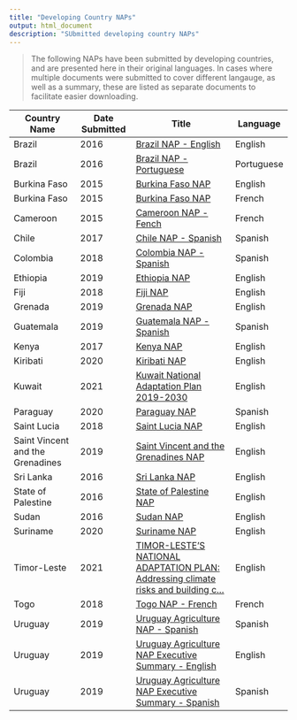 ```yaml
---
title: "Developing Country NAPs"
output: html_document
description: "SUbmitted developing country NAPs"
---
```

> The following NAPs have been submitted by developing countries, and are presented here in their original languages. In cases where multiple documents were submitted to cover different langauge, as well as a summary, these are listed as separate documents to facilitate easier downloading.


| Country Name                     | Date Submitted | Title                                                                                                                                                                   | Language   |
| -------------------------------- | -------------- | ----------------------------------------------------------------------------------------------------------------------------------------------------------------------- | ---------- |
| Brazil                           | 2016           | [Brazil NAP - English](https://www4.unfccc.int/sites/NAPC/Documents/Parties/Brazil%20NAP%20English.pdf)                                                                 | English    |
| Brazil                           | 2016           | [Brazil NAP - Portuguese](https://www4.unfccc.int/sites/NAPC/Documents/Parties/Brazil%20PNA%20Portuguese.pdf)                                                           | Portuguese |
| Burkina Faso                     | 2015           | [Burkina Faso NAP](https://www4.unfccc.int/sites/NAPC/Documents/Parties/PNA_Version_version%20finale%5bTransmission%5d.pdf)                                             | English    |
| Burkina Faso                     | 2015           | [Burkina Faso NAP](https://www4.unfccc.int/sites/NAPC/Documents/Parties/PNA_Version_version%20francaise%20finale%20BF.pdf)                                              | French     |
| Cameroon                         | 2015           | [Cameroon NAP - Fench](https://www4.unfccc.int/sites/NAPC/Documents/Parties/PNACC_Cameroun_VF_Valid%c3%a9e_24062015%20-%20FINAL.pdf)                                    | French     |
| Chile                            | 2017           | [Chile NAP - Spanish](https://www4.unfccc.int/sites/NAPC/Documents/Parties/Chile%20NAP%20including%20sectoral%20plans%20Spanish.pdf)                                    | Spanish    |
| Colombia                         | 2018           | [Colombia NAP - Spanish](https://www4.unfccc.int/sites/NAPC/Documents/Parties/Colombia%20NAP%20Spanish.pdf)                                                             | Spanish    |
| Ethiopia                         | 2019           | [Ethiopia NAP](https://www4.unfccc.int/sites/NAPC/Documents/Parties/Final%20Ethiopia-national-adaptation-plan%20%281%29.pdf)                                            | English    |
| Fiji                             | 2018           | [Fiji NAP](https://www4.unfccc.int/sites/NAPC/Documents/Parties/National%20Adaptation%20Plan_Fiji.pdf)                                                                  | English    |
| Grenada                          | 2019           | [Grenada NAP](https://www4.unfccc.int/sites/NAPC/Documents/Parties/Grenada_National%20Adaptation%20Plan_%202017-2021.pdf)                                               | English    |
| Guatemala                        | 2019           | [Guatemala NAP - Spanish](https://www4.unfccc.int/sites/NAPC/Documents/Parties/Guatemala%20NAP%20small.pdf)                                                             | Spanish    |
| Kenya                            | 2017           | [Kenya NAP](https://www4.unfccc.int/sites/NAPC/Documents%20NAP/Kenya_NAP_Final.pdf)                                                                                     | English    |
| Kiribati                         | 2020           | [Kiribati NAP](https://www4.unfccc.int/sites/NAPC/Documents/Parties/Kiribati-Joint-Implementation-Plan-for-Climate-Change-and-Disaster-Risk-Management-2019-2028.pdf)   | English    |
| Kuwait                           | 2021           | [Kuwait National Adaptation Plan 2019-2030](https://www4.unfccc.int/sites/NAPC/Documents/Parties/Kuwait%20National%20Adaptation%20Plan%202019-2030.pdf)                 | English    |
| Paraguay                         | 2020           | [Paraguay NAP](https://www4.unfccc.int/sites/NAPC/Documents/Parties/Plan%20Nacional%20de%20Adaptaci%c3%b3n%20al%20Cambio%20Clim%c3%a1tico_Paraguay_final.pdf)           | Spanish    |
| Saint Lucia                      | 2018           | [Saint Lucia NAP](https://www4.unfccc.int/sites/NAPC/Documents/Parties/SLU-NAP-May-2018.pdf)                                                                            | English    |
| Saint Vincent and the Grenadines | 2019           | [Saint Vincent and the Grenadines NAP](https://www4.unfccc.int/sites/NAPC/Documents/Parties/FINAL%20NAP_SVG_Approved.pdf)                                               | English    |
| Sri Lanka                        | 2016           | [Sri Lanka NAP](https://www4.unfccc.int/sites/NAPC/Documents%20NAP/National%20Reports/National%20Adaptation%20Plan%20of%20Sri%20Lanka.pdf)                              | English    |
| State of Palestine               | 2016           | [State of Palestine NAP](https://www4.unfccc.int/sites/NAPC/Documents%20NAP/National%20Reports/State%20of%20Palestine%20NAP.pdf)                                        | English    |
| Sudan                            | 2016           | [Sudan NAP](https://www4.unfccc.int/sites/NAPC/Documents%20NAP/National%20Reports/Sudan%20NAP.pdf)                                                                      | English    |
| Suriname                         | 2020           | [Suriname NAP](https://www4.unfccc.int/sites/NAPC/Documents/Parties/Suriname%20Final%20NAP_apr%202020.pdf)                                                              | English    |
| Timor-Leste                      | 2021           | [TIMOR-LESTE’S NATIONAL ADAPTATION PLAN: Addressing climate risks and building c…](https://www4.unfccc.int/sites/NAPC/Documents/Parties/Timor%20Leste%20NAP.pdf)        | English    |
| Togo                             | 2018           | [Togo NAP - French](https://www4.unfccc.int/sites/NAPC/Documents%20NAP/Togo%20NAP.pdf)                                                                                  | French     |
| Uruguay                          | 2019           | [Uruguay Agriculture NAP - Spanish](https://www4.unfccc.int/sites/NAPC/Documents/Parties/NAP%20Agriculture%20Uruguay.pdf)                                               | Spanish    |
| Uruguay                          | 2019           | [Uruguay Agriculture NAP Executive Summary - English](https://www4.unfccc.int/sites/NAPC/Documents/Parties/NAP%20agriculture%20Uruguay%20executive%20summary%20ENG.pdf) | English    |
| Uruguay                          | 2019           | [Uruguay Agriculture NAP Executive Summary - Spanish](https://www4.unfccc.int/sites/NAPC/Documents/Parties/NAP%20agriculture%20Uruguay%20executive%20summary%20ESP.pdf) | Spanish    |
